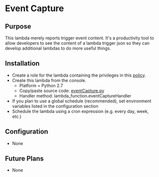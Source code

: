 # Event Capture

## Purpose
This lambda merely reports trigger event content. It's a productivity tool to allow developers
to see the content of a lambda trigger json so they can develop additional lambdas 
to do more useful things.

## Installation

* Create a role for the lambda containing the privileges in this [policy](awsPolicy.json). 
* Create this lambda from the console.
    * Platform = Python 2.7
    * Copy/paste source code:  [eventCapture.py](eventCapture.py)
    * Handler method:  lambda_function.eventCaptureHandler
* If you plan to use a global schedule (recommended), set environment variables listed in the configuration section
* Schedule the lambda using a cron expression (e.g. every day, week, etc.)

## Configuration
* None

## Future Plans
* None

